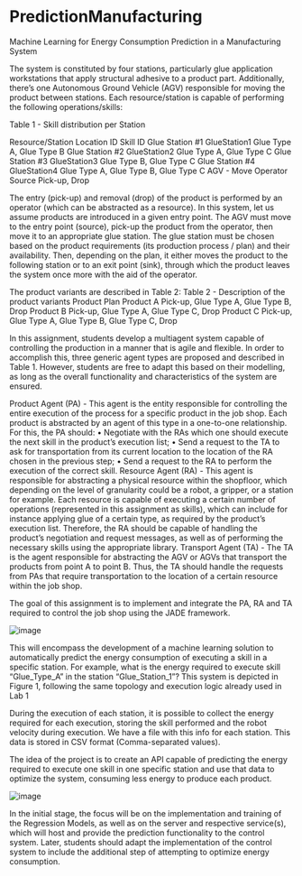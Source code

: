 # PredictionManufacturing
 Machine Learning for Energy Consumption Prediction in a Manufacturing System

The system is constituted by four stations, particularly glue application workstations that apply structural adhesive to a product part. Additionally, there’s one Autonomous Ground Vehicle (AGV) responsible for moving the product between stations. Each resource/station is capable of performing the following operations/skills:

Table 1 - Skill distribution per Station

Resource/Station Location ID Skill ID
Glue Station #1 GlueStation1 Glue Type A, Glue Type B
Glue Station #2 GlueStation2 Glue Type A, Glue Type C
Glue Station #3 GlueStation3 Glue Type B, Glue Type C
Glue Station #4 GlueStation4 Glue Type A, Glue Type B, Glue Type C
AGV - Move
Operator Source Pick-up, Drop

The entry (pick-up) and removal (drop) of the product is performed by an operator (which can be abstracted as a resource). In this system, let us assume products are introduced in a given entry point. The AGV must move to the entry point (source), pick-up the product from the operator, then move it to an appropriate glue station. The glue station must be chosen based on the product requirements (its production process / plan) and their availability. Then, depending on the plan, it either moves the product to the following station or to an exit point (sink), through which the product leaves the system once more with the aid of the operator.

The product variants are described in Table 2:
Table 2 - Description of the product variants
Product Plan
Product A Pick-up, Glue Type A, Glue Type B, Drop
Product B Pick-up, Glue Type A, Glue Type C, Drop
Product C Pick-up, Glue Type A, Glue Type B, Glue Type C, Drop

In this assignment, students develop a multiagent system capable of controlling the production in a manner that is agile and flexible. In order to accomplish this, three generic agent types are proposed and described in Table 1. However, students are free to adapt this based on their modelling, as long as the overall functionality and characteristics of the system are ensured.

Product Agent (PA) - This agent is the entity responsible for controlling the entire execution of the process for a specific product in the job shop. Each product is abstracted by an agent of this type in a one-to-one relationship. For this, the PA should:
• Negotiate with the RAs which one should execute the next skill in the product’s execution list;
• Send a request to the TA to ask for transportation from its current location to the location of the RA chosen in the previous step;
• Send a request to the RA to 
perform the execution of the correct skill.
Resource Agent (RA) - This agent is responsible for abstracting a physical resource within the shopfloor, which depending on the level of granularity could be a robot, a gripper, or a station for example. Each resource is capable of executing a certain number of operations (represented in this assignment as skills), which can include for instance applying glue of a certain type, as required by the product’s execution list. Therefore, the RA should be capable of handling the product’s negotiation and request messages, as well as of performing the necessary skills using the appropriate library.
Transport Agent (TA) - The TA is the agent responsible for abstracting the AGV or AGVs that transport the products from point A to point B. Thus, the TA should handle the requests from PAs that require transportation to the location of a certain resource within the job shop. 

The goal of this assignment is to implement and integrate the PA, RA and TA required to control the job shop using the JADE framework.

![image](https://github.com/franciscoabadesantos/PredictionManufacturing/assets/65195331/5abeaa3b-61f8-4edb-8dbf-4118c35937ee)

This will encompass the development of a machine learning solution to automatically predict the energy consumption of executing a skill in a specific station. For example, what is the energy required to execute skill “Glue_Type_A” in the station “Glue_Station_1”? This system is depicted in Figure 1, following the same topology and execution logic already used in Lab 1

During the execution of each station, it is possible to collect the energy required for each execution, storing the skill performed and the robot velocity during execution. We have a file with this info for each station.
This data is stored in CSV format (Comma-separated values). 

The idea of the project is to create an API capable of predicting the energy required to execute one skill in one specific station and use that data to optimize the system, consuming less energy to produce each product.

![image](https://github.com/franciscoabadesantos/PredictionManufacturing/assets/65195331/67913da0-7eb2-42e5-a668-7ed981e2ad28)

In the initial stage, the focus will be on the implementation and training of the Regression Models, as well as on the server and respective service(s), which will host and provide the prediction functionality to the control system. Later, students should adapt the implementation of the control system to include the additional step of attempting to optimize energy consumption.
